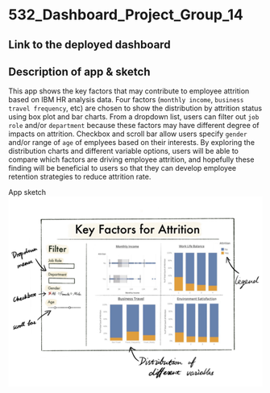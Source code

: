 <!-- #region -->
# 532_Dashboard_Project_Group_14

## Link to the deployed dashboard



## Description of app & sketch

This app shows the key factors that may contribute to employee attrition based on IBM HR analysis data. Four factors (`monthly income`, `business travel frequency`, etc) are chosen to show the distribution by attrition status using box plot and bar charts. From a dropdown list, users can filter out `job role` and/or `department` because these factors may have different degree of impacts on attrition.  Checkbox and scroll bar allow users specify `gender` and/or range of `age` of emplyees based on their interests. By exploring the distribution charts and different variable options, users will be able to compare which factors are driving employee attrition, and hopefully these finding will be beneficial to users so that they can develop employee retention strategies to reduce attrition rate.  

App sketch
![](app_sketch.png)
<!-- #endregion -->
